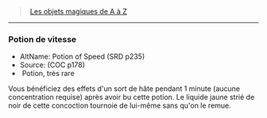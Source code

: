 ﻿---
!MagicItem
Type: Potion
Rarity: très rare
Id: magicitems_az_hd.md#potion-de-vitesse
ParentLink: magicitems_az_hd.md#les-objets-magiques-de-a-à-z
Name: Potion de vitesse
ParentName: Les objets magiques de A à Z
NameLevel: 3
AltName: Potion of Speed (SRD p235)
Source: (COC p178)
Attributes:
  Name: Potion de vitesse
  Markdown: >+
    ### <!--Name-->Potion de vitesse<!--/Name-->


    - AltName: <!--AltName-->Potion of Speed (SRD p235)<!--/AltName-->

    - Source: <!--Source-->(COC p178)<!--/Source-->

    -  <!--Type-->Potion<!--/Type-->, <!--Rarity-->très rare<!--/Rarity-->


    Vous bénéficiez des effets d'un sort de hâte pendant 1 minute (aucune concentration requise) après avoir bu cette potion. Le liquide jaune strié de noir de cette concoction tournoie de lui-même sans qu'on le remue.

  AltName: Potion of Speed (SRD p235)
  Source: (COC p178)
  Type: Potion
  Rarity: très rare
AttributesDictionary: >+
  Name: Potion de vitesse

  Markdown: >+

    ### <!--Name-->Potion de vitesse<!--/Name-->





    - AltName: <!--AltName-->Potion of Speed (SRD p235)<!--/AltName-->



    - Source: <!--Source-->(COC p178)<!--/Source-->



    -  <!--Type-->Potion<!--/Type-->, <!--Rarity-->très rare<!--/Rarity-->





    Vous bénéficiez des effets d'un sort de hâte pendant 1 minute (aucune concentration requise) après avoir bu cette potion. Le liquide jaune strié de noir de cette concoction tournoie de lui-même sans qu'on le remue.



  AltName: Potion of Speed (SRD p235)

  Source: (COC p178)

  Type: Potion

  Rarity: très rare

---
> [Les objets magiques de A à Z](hd_magicitems_az_les_objets_magiques_de_a_a_z.md)

---

### Potion de vitesse

- AltName: Potion of Speed (SRD p235)
- Source: (COC p178)
-  Potion, très rare

Vous bénéficiez des effets d'un sort de hâte pendant 1 minute (aucune concentration requise) après avoir bu cette potion. Le liquide jaune strié de noir de cette concoction tournoie de lui-même sans qu'on le remue.

